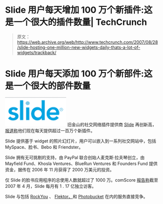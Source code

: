 # Slide 用户每天增加 100 万个新插件:这是一个很大的插件数量| TechCrunch

> 原文：<https://web.archive.org/web/http://www.techcrunch.com/2007/08/28/slide-hosting-one-million-new-widgets-daily-thats-a-lot-of-widgets/trackback/>

# Slide 用户每天添加 100 万个新部件:这是一个很大的部件数量

[![](img/1ef11debf389db3ba82e3dc29b7ae609.png)](https://web.archive.org/web/20130223110934/http://www.crunchbase.com/company/slide) 旧金山的社交网络插件提供商 [Slide](https://web.archive.org/web/20130223110934/http://www.crunchbase.com/company/slide) 再创新高，[报道称](https://web.archive.org/web/20130223110934/http://venturebeat.com/2007/08/28/slide-adding-one-million-new-flash-widgets-per-day/)他们现在每天提供超过一百万个新插件。

Slide 提供基于 widget 的照片幻灯片，用户可以嵌入到一系列社交网站中，包括 MySpace、脸书、Bebo 和 Friendster。

Slide 拥有无可挑剔的支持，由 PayPal 联合创始人麦克斯·拉夫琴创立，由 Mayfield Fund、Khosla Ventures、BlueRun Ventures 和 Founders Fund 提供资金，据传在 2006 年 11 月获得了 2000 万美元的投资。

仅 Slide 的脸书应用程序的总使用人数就超过了 1000 万。comScore [报告称](https://web.archive.org/web/20130223110934/http://www.comscore.com/press/release.asp?press=1471)截至 2007 年 4 月，Slide 每月有 1 . 17 亿独立访客。

Slide 与包括 [RockYou](https://web.archive.org/web/20130223110934/http://www.crunchbase.com/company/rockyou) 、 [Flektor、](https://web.archive.org/web/20130223110934/http://www.crunchbase.com/company/flektor)和 [Photobucket](https://web.archive.org/web/20130223110934/http://www.crunchbase.com/company/photobucket) 在内的服务直接竞争。